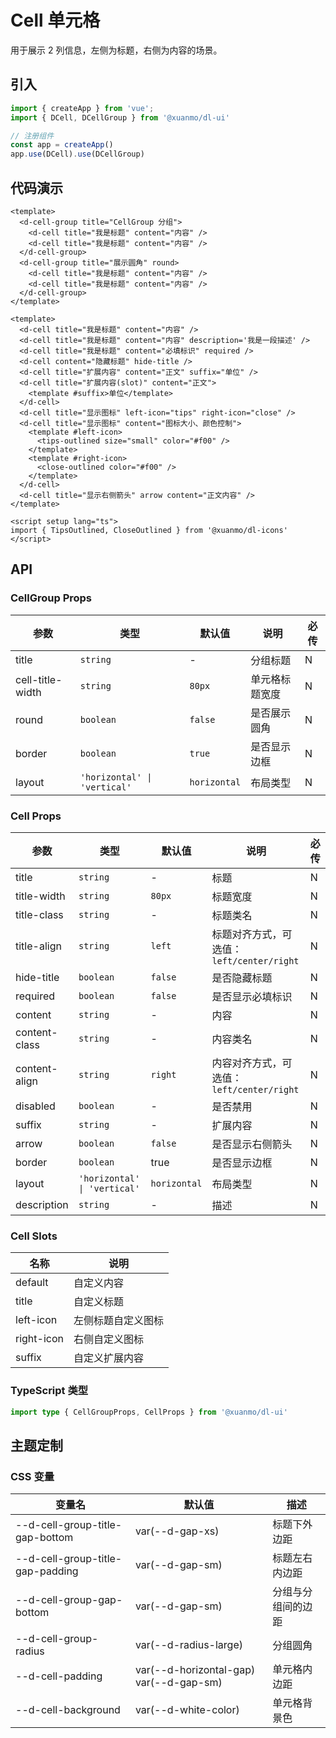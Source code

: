 # Cell 单元格

用于展示 2 列信息，左侧为标题，右侧为内容的场景。

## 引入

```typescript
import { createApp } from 'vue';
import { DCell, DCellGroup } from '@xuanmo/dl-ui'

// 注册组件
const app = createApp()
app.use(DCell).use(DCellGroup)
```

## 代码演示

```vue title=分组 client=Mobile previewType=self playground=MCell secondPath=CellGroup
<template>
  <d-cell-group title="CellGroup 分组">
    <d-cell title="我是标题" content="内容" />
    <d-cell title="我是标题" content="内容" />
  </d-cell-group>
  <d-cell-group title="展示圆角" round>
    <d-cell title="我是标题" content="内容" />
    <d-cell title="我是标题" content="内容" />
  </d-cell-group>
</template>
```

```vue title=单元格 client=Mobile previewType=self playground=MCell
<template>
  <d-cell title="我是标题" content="内容" />
  <d-cell title="我是标题" content="内容" description='我是一段描述' />
  <d-cell title="我是标题" content="必填标识" required />
  <d-cell content="隐藏标题" hide-title />
  <d-cell title="扩展内容" content="正文" suffix="单位" />
  <d-cell title="扩展内容(slot)" content="正文">
    <template #suffix>单位</template>
  </d-cell>
  <d-cell title="显示图标" left-icon="tips" right-icon="close" />
  <d-cell title="显示图标" content="图标大小、颜色控制">
    <template #left-icon>
      <tips-outlined size="small" color="#f00" />
    </template>
    <template #right-icon>
      <close-outlined color="#f00" />
    </template>
  </d-cell>
  <d-cell title="显示右侧箭头" arrow content="正文内容" />
</template>

<script setup lang="ts">
import { TipsOutlined, CloseOutlined } from '@xuanmo/dl-icons'
</script>
```

## API

### CellGroup Props

|参数|类型|默认值|说明|必传|
|---|----|-----|---|----|
|title|`string`|-|分组标题|N|
|cell-title-width|`string`|`80px`|单元格标题宽度|N|
|round|`boolean`|`false`|是否展示圆角|N|
|border|`boolean`|`true`|是否显示边框|N|
|layout|`'horizontal' \| 'vertical'`|`horizontal`|布局类型|N|

### Cell Props

|参数|类型|默认值|说明|必传|
|---|----|-----|---|----|
|title|`string`|-|标题|N|
|title-width|`string`|`80px`|标题宽度|N|
|title-class|`string`|-|标题类名|N|
|title-align|`string`|`left`|标题对齐方式，可选值：`left/center/right`|N|
|hide-title|`boolean`|`false`|是否隐藏标题|N|
|required|`boolean`|`false`|是否显示必填标识|N|
|content|`string`|-|内容|N|
|content-class|`string`|-|内容类名|N|
|content-align|`string`|`right`|内容对齐方式，可选值：`left/center/right`|N|
|disabled|`boolean`|-|是否禁用|N|
|suffix|`string`|-|扩展内容|N|
|arrow|`boolean`|`false`|是否显示右侧箭头|N|
|border|`boolean`|true|是否显示边框|N|
|layout|`'horizontal' \| 'vertical'`|`horizontal`|布局类型|N|
|description|`string`|-|描述|N|

### Cell Slots

|名称|说明|
|---|----|
|default|自定义内容|
|title|自定义标题|
|left-icon|左侧标题自定义图标|
|right-icon|右侧自定义图标|
|suffix|自定义扩展内容|

### TypeScript 类型
```typescript
import type { CellGroupProps, CellProps } from '@xuanmo/dl-ui'
```


## 主题定制

### CSS 变量

|变量名|默认值|描述|
|-----|-----|----|
|--d-cell-group-title-gap-bottom|var(--d-gap-xs)|标题下外边距|
|--d-cell-group-title-gap-padding|var(--d-gap-sm)|标题左右内边距|
|--d-cell-group-gap-bottom|var(--d-gap-sm)|分组与分组间的边距|
|--d-cell-group-radius|var(--d-radius-large)|分组圆角|
|--d-cell-padding|var(--d-horizontal-gap) var(--d-gap-sm)|单元格内边距|
|--d-cell-background|var(--d-white-color)|单元格背景色|
